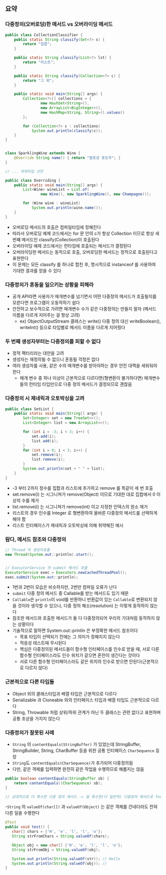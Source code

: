 ## 요약

### 다중정의(오버로딩)한 메서드 vs 오버라이딩 메서드

```java
public class CollectionClassifier {
    public static String classify(Set<?> s) {
        return "집합";
    }

    public static String classify(List<?> lst) {
        return "리스트";
    }

    public static String classify(Collection<?> c) {
        return "그 외";
    }

    public static void main(String[] args) {
        Collection<?>[] collections = {
                new HashSet<String>(),
                new ArrayList<BigInteger>(),
                new HashMap<String, String>().values()
        };

        for (Collection<?> c : collections)
            System.out.println(classify(c));
    }
}


class SparklingWine extends Wine {
    @Override String name() { return "발포성 포도주"; }
}

// ... 하위타입 선언 

public class Overriding {
    public static void main(String[] args) {
        List<Wine> wineList = List.of(
                new Wine(), new SparklingWine(), new Champagne());

        for (Wine wine : wineList)
            System.out.println(wine.name());
    }
}
```
- 오버로딩 메서드의 호출은 컴파일타임에 정해진다
- 따라서 오버로딩 예제 코드에서는 for 문 안의 c가 항상 Collection<?> 이므로 항상 세 번쨰 메서드인 classify(Collection<?>)이 호출된다
- 오버라이딩 예제 코드에서는 런타임에 호출되는 메서드가 결정된다
- 오버라이딩한 메서드는 동적으로 호출, 오버로딩한 메서드는 정적으로 호출된다고 표현한다  
- 이 문제는 모든 classify 를 하나로 합친 후, 명시적으로 instanceof 를 사용하여 기대한 결과를 얻을 수 있다


### 다중정의가 혼동을 일으키는 상황을 피해라 
- 공개 API라면 사용자가 매개변수를 넘기면서 어떤 다중정의 메서드가 호출될지를 모른다면 프로그램이 오동작하기 쉽다
- 안전하고 보수적으로 가려면 매개변수 수가 같은 다중정의는 만들지 말자 (메서드 이름을 다르게 지어주는 걸 항상 고려)
    - ex) ObjectOutputStream 클래스는 write() 다중 정의 대신 writeBoolean(), writeInt() 등으로 타입별로 메서드 이름을 다르게 지어줬다

### 두 번째 생성자부터는 다중정의를 피할 수 없다 
- 정적 팩터리라는 대안을 고려
- 생성자는 재정의될 수 없으니 혼동될 걱정은 없다 
- 여러 생성자를 사용, 같은 수의 매개변수를 받아야하는 경우 안전 대책을 세워둬야 한다 
    - 매개 변수 중 하나 이상이 근본적으로 다르다면(형변환이 불가하다면) 매개변수들의 런타임 타입만으로 다중 정의 메서드가 결정되므로 괜찮음

### 다중정의 시 제네릭과 오토박싱을 고려
```java
public class SetList {
    public static void main(String[] args) {
        Set<Integer> set = new TreeSet<>();
        List<Integer> list = new ArrayList<>();

        for (int i = -3; i < 3; i++) {
            set.add(i);
            list.add(i);
        }
        for (int i = 0; i < 3; i++) {
            set.remove(i);
            list.remove(i);
        }
        System.out.println(set + " " + list);
    }
}
```
- -3 부터 2까지 정수를 집합과 리스트에 추가하고 remove 를 똑같이 세 번 호출
- set.remove(i) 는 시그니쳐가 remove(Object) 이므로 기대한 대로 집합에서 0 이상의 수를 제거
- list.remove(i) 는 시그니쳐가 remove(int) 이고 지정한 인덱스의 원소 제거 
- 리스트의 경우 인수를 Integer 로 형변환하여 올바른 다중정의 메서드를 선택하게 해야 함 
- 리스트 인터페이스가 제네릭과 오토박싱에 의해 취약해진 예시 


### 람다, 메서드 참조와 다중정의
```java
// Thread 의 생성자호출
new Thread(System.out::println).start();


// ExecutorService 의 submit 메서드 호출
ExecutorService exec = Executors.newCachedThreadPool();
exec.submit(System.out::println);
```
- 1번과 2번이 모습은 비슷하지만, 2번만 컴파일 오류가 난다 
- `submit` 다중 정의 메서드 중 Callable<T>를 받는 메서드도 있기 때문
- `Callable`은 `println`이 void를 반환하니 반환값이 있는 `Callable`로 변환되지 않을 것이라 생각할 수 있으나, 다중 정의 해소(resolution) 는 이렇게 동작하지 않는다 
- 참조한 메서드와 호출한 메서드가 둘 다 다중정의되어 우리의 기대처럼 동작하지 않는 상황이다
- 기술적으로 말하면 System.out::println 은 부정확한 메서드 참조이다 
    - 목표 타입이 선택되기 전에는 그 의미가 정해지지 않는다
    - 적응성 테스트때 무시된다 
    - 핵심은 다중정의된 메서드들이 함수형 인터페이스를 인수로 받을 때, 서로 다른 함수형 인터페이스라도 인수 위치가 같으면 혼란이 생긴다는 것이다
    - 서로 다른 함수형 인터페이스라도 같은 위치의 인수로 받으면 안된다(근본적으로 다르지 않다)


### 근본적으로 다른 타입들
- Object 외의 클래스타입과 배열 타입은 근본적으로 다르다 
- Serializable 과 Cloneable 외의 인터페이스 타입과 배열 타입도 근본적으로 다르다 
- String, Throwable 처럼 상위/하위 관계가 아닌 두 클래스는 관련 없다고 표현하며 공통 조상을 가지지 않는다 

### 다중정의가 잘못된 사례
- `String` 의 `contentEquals(StringBuffer)` 가 있었는데  StringBuffer, StringBuilder, String, CharBuffer 등을 위한 공통 인터페이스 `CharSequence` 등장
- `String`도 `contentEquals(CharSequence)`가 추가되어 다중정의됨
- 다만, 같은 객체를 입력하면 완전히 같은 작업을 수행하므로 해롭지는 않음

```java
public boolean contentEquals(StringBuffer sb) {
    return contentEquals((CharSequence) sb);
}

// 상대적으로 더 특수한 다중 정의 메서드 -> 덜 특수한(더 일반적) 다중정의 메서드로 forward
```

 -`String` 의 `valueOf(char[])` 과 `valueOf(Object)` 는 같은 객체를 건네더라도 전혀 다른 일을 수행한다 

 ```java
 @Test
 public void test() {
    char[] chars = {'H', 'e', 'l', 'l', 'o'};
    String strFromChars = String.valueOf(chars); 

    Object obj = new char[] {'H', 'e', 'l', 'l', 'o'};
    String strFromObj = String.valueOf(obj);

    System.out.println(String.valueOf(str)); // Hello
    System.out.println(String.valueOf(obj)); //  
 }
 ```
